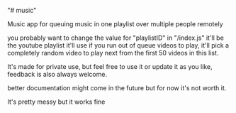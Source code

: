 "# music" 

Music app for queuing music in one playlist over multiple people remotely

you probably want to change the value for "playlistID" in "/index.js" it'll be the youtube playlist it'll use if you run out of queue videos to play, it'll pick a completely random video to play next from the first 50 videos in this list.

It's made for private use, but feel free to use it or update it as you like, feedback is also always welcome.

better documentation might come in the future but for now it's not worth it.


It's pretty messy but it works fine
